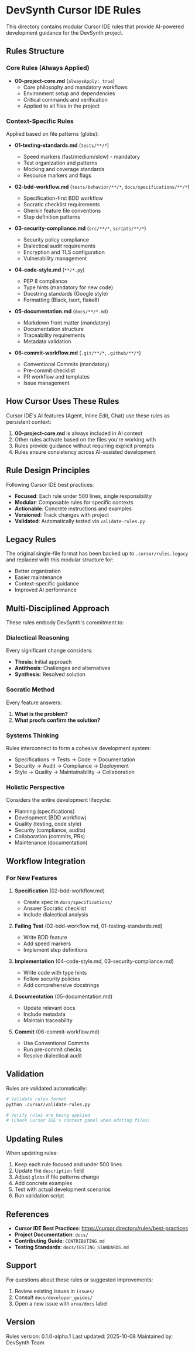 # DevSynth Cursor IDE Rules

This directory contains modular Cursor IDE rules that provide AI-powered development guidance for the DevSynth project.

## Rules Structure

### Core Rules (Always Applied)

- **00-project-core.md** (`alwaysApply: true`)
  - Core philosophy and mandatory workflows
  - Environment setup and dependencies
  - Critical commands and verification
  - Applied to all files in the project

### Context-Specific Rules

Applied based on file patterns (globs):

- **01-testing-standards.md** (`tests/**/*`)
  - Speed markers (fast/medium/slow) - mandatory
  - Test organization and patterns
  - Mocking and coverage standards
  - Resource markers and flags

- **02-bdd-workflow.md** (`tests/behavior/**/*`, `docs/specifications/**/*`)
  - Specification-first BDD workflow
  - Socratic checklist requirements
  - Gherkin feature file conventions
  - Step definition patterns

- **03-security-compliance.md** (`src/**/*`, `scripts/**/*`)
  - Security policy compliance
  - Dialectical audit requirements
  - Encryption and TLS configuration
  - Vulnerability management

- **04-code-style.md** (`**/*.py`)
  - PEP 8 compliance
  - Type hints (mandatory for new code)
  - Docstring standards (Google style)
  - Formatting (Black, isort, flake8)

- **05-documentation.md** (`docs/**/*.md`)
  - Markdown front matter (mandatory)
  - Documentation structure
  - Traceability requirements
  - Metadata validation

- **06-commit-workflow.md** (`.git/**/*`, `.github/**/*`)
  - Conventional Commits (mandatory)
  - Pre-commit checklist
  - PR workflow and templates
  - Issue management

## How Cursor Uses These Rules

Cursor IDE's AI features (Agent, Inline Edit, Chat) use these rules as persistent context:

1. **00-project-core.md** is always included in AI context
2. Other rules activate based on the files you're working with
3. Rules provide guidance without requiring explicit prompts
4. Rules ensure consistency across AI-assisted development

## Rule Design Principles

Following Cursor IDE best practices:

- **Focused**: Each rule under 500 lines, single responsibility
- **Modular**: Composable rules for specific contexts
- **Actionable**: Concrete instructions and examples
- **Versioned**: Track changes with project
- **Validated**: Automatically tested via `validate-rules.py`

## Legacy Rules

The original single-file format has been backed up to `.cursor/rules.legacy` and replaced with this modular structure for:
- Better organization
- Easier maintenance
- Context-specific guidance
- Improved AI performance

## Multi-Disciplined Approach

These rules embody DevSynth's commitment to:

### Dialectical Reasoning
Every significant change considers:
- **Thesis**: Initial approach
- **Antithesis**: Challenges and alternatives
- **Synthesis**: Resolved solution

### Socratic Method
Every feature answers:
1. **What is the problem?**
2. **What proofs confirm the solution?**

### Systems Thinking
Rules interconnect to form a cohesive development system:
- Specifications → Tests → Code → Documentation
- Security → Audit → Compliance → Deployment
- Style → Quality → Maintainability → Collaboration

### Holistic Perspective
Considers the entire development lifecycle:
- Planning (specifications)
- Development (BDD workflow)
- Quality (testing, code style)
- Security (compliance, audits)
- Collaboration (commits, PRs)
- Maintenance (documentation)

## Workflow Integration

### For New Features

1. **Specification** (02-bdd-workflow.md)
   - Create spec in `docs/specifications/`
   - Answer Socratic checklist
   - Include dialectical analysis

2. **Failing Test** (02-bdd-workflow.md, 01-testing-standards.md)
   - Write BDD feature
   - Add speed markers
   - Implement step definitions

3. **Implementation** (04-code-style.md, 03-security-compliance.md)
   - Write code with type hints
   - Follow security policies
   - Add comprehensive docstrings

4. **Documentation** (05-documentation.md)
   - Update relevant docs
   - Include metadata
   - Maintain traceability

5. **Commit** (06-commit-workflow.md)
   - Use Conventional Commits
   - Run pre-commit checks
   - Resolve dialectical audit

## Validation

Rules are validated automatically:

```bash
# Validate rules format
python .cursor/validate-rules.py

# Verify rules are being applied
# (Check Cursor IDE's context panel when editing files)
```

## Updating Rules

When updating rules:

1. Keep each rule focused and under 500 lines
2. Update the `description` field
3. Adjust `globs` if file patterns change
4. Add concrete examples
5. Test with actual development scenarios
6. Run validation script

## References

- **Cursor IDE Best Practices**: https://cursor.directory/rules/best-practices
- **Project Documentation**: `docs/`
- **Contributing Guide**: `CONTRIBUTING.md`
- **Testing Standards**: `docs/TESTING_STANDARDS.md`

## Support

For questions about these rules or suggested improvements:
1. Review existing issues in `issues/`
2. Consult `docs/developer_guides/`
3. Open a new issue with `area/docs` label

## Version

Rules version: 0.1.0-alpha.1
Last updated: 2025-10-08
Maintained by: DevSynth Team

